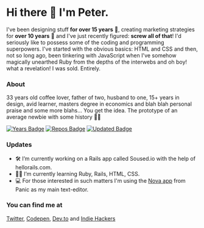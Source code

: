 # Hi there 👋 I'm Peter.
I've been designing stuff **for over 15 years** 🤘, creating marketing strategies for **over 10 years** 🤙 and I've just recently figured: **screw all of that**! I'd seriously like to possess some of the coding and programming superpowers. I've started with the obvious basics: HTML and CSS and then, not so long ago, been tinkering with JavaScript when I've somehow magically unearthed Ruby from the depths of the interwebs and oh boy! what a revelation! I was sold. Entirely.

### About
33 years old coffee lover, father of two, husband to one, 15+ years in design, avid learner, masters degree in economics and blah blah personal praise and some more blahs... You get the idea. The prototype of an average newbie with some history 🤷‍♂️

[![Years Badge](https://badges.pufler.dev/years/stepanekdesign)](https://badges.pufler.dev)
[![Repos Badge](https://badges.pufler.dev/repos/stepanekdesign)](https://badges.pufler.dev)
[![Updated Badge](https://badges.pufler.dev/updated/stepanekdesign/stepanekdesign)](https://badges.pufler.dev)

### Updates
* 🛠 I’m currently working on a Rails app called Soused.io with the help of hellorails.com.
* 👨‍💻 I’m currently learning Ruby, Rails, HTML, CSS.
* 💻 For those interested in such matters I'm using the <a href="https://nova.app" target= _blank>Nova app</a> from Panic as my main text-editor.

### You can find me at
<a href="https://twitter.com/stepanekp" target=_blank>Twitter</a>, <a href="" target=_blank>Codepen</a>, <a href="https://dev.to/stepanekdesign" target=_blank>Dev.to</a> and <a href="https://www.indiehackers.com/stepanekdesign" target=_blank>Indie Hackers</a>
